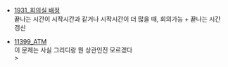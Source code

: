 - [1931_회의실 배정](https://www.acmicpc.net/problem/1931 ) </br>
끝나는 시간이 시작시간과 같거나 시작시간이 더 많을 때, 회의가능 + 끝나는 시간 갱신</br>

- [11399_ATM](https://www.acmicpc.net/problem/11399)</br>
이 문제는 사실 그리디랑 뭔 상관인진 모르겠다 </br>>